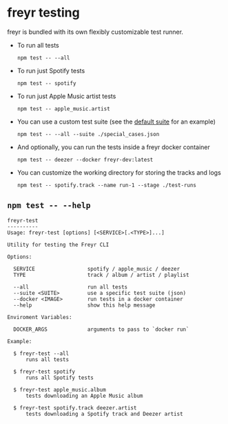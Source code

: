 
# freyr testing

freyr is bundled with its own flexibly customizable test runner.

- To run all tests

  ```console
  npm test -- --all
  ```

- To run just Spotify tests

  ```console
  npm test -- spotify
  ```

- To run just Apple Music artist tests

  ```console
  npm test -- apple_music.artist
  ```

- You can use a custom test suite (see the [default suite](https://github.com/miraclx/freyr-js/blob/master/test/default.json) for an example)

  ```console
  npm test -- --all --suite ./special_cases.json
  ```

- And optionally, you can run the tests inside a freyr docker container

  ```console
  npm test -- deezer --docker freyr-dev:latest
  ```

- You can customize the working directory for storing the tracks and logs

  ```console
  npm test -- spotify.track --name run-1 --stage ./test-runs
  ```

## `npm test -- --help`

```console
freyr-test
----------
Usage: freyr-test [options] [<SERVICE>[.<TYPE>]...]

Utility for testing the Freyr CLI

Options:

  SERVICE                 spotify / apple_music / deezer
  TYPE                    track / album / artist / playlist

  --all                   run all tests
  --suite <SUITE>         use a specific test suite (json)
  --docker <IMAGE>        run tests in a docker container
  --help                  show this help message

Enviroment Variables:

  DOCKER_ARGS             arguments to pass to `docker run`

Example:

  $ freyr-test --all
      runs all tests

  $ freyr-test spotify
      runs all Spotify tests

  $ freyr-test apple_music.album
      tests downloading an Apple Music album

  $ freyr-test spotify.track deezer.artist
      tests downloading a Spotify track and Deezer artist
```
